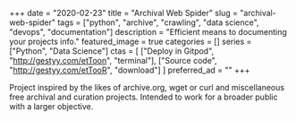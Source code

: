 +++ 
date = "2020-02-23"
title = "Archival Web Spider"
slug = "archival-web-spider"
tags = ["python", "archive", "crawling", "data science", "devops", "documentation"]
description = "Efficient means to documenting your projects info."
featured_image = true
categories = []
series = ["Python", "Data Science"]
ctas = [
    ["Deploy in Gitpod", "http://gestyy.com/etToon", "terminal"],
    ["Source code", "http://gestyy.com/etTooR", "download"]
]
preferred_ad = ""
+++

<p>
    Project inspired by the likes of archive.org, wget or curl and miscellaneous free archival and curation projects. Intended to work for a broader public with a larger objective.
</p>